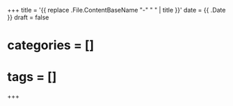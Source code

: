 +++
title = '{{ replace .File.ContentBaseName "-" " " | title }}'
date = {{ .Date }}
draft = false
# categories = []
# tags = []
+++
